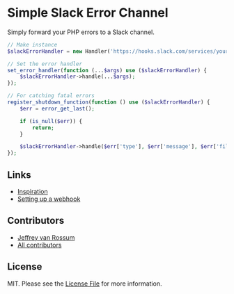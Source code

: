 # Simple Slack Error Channel

Simply forward your PHP errors to a Slack channel.

```php
// Make instance
$slackErrorHandler = new Handler('https://hooks.slack.com/services/your_webhook');

// Set the error handler
set_error_handler(function (...$args) use ($slackErrorHandler) {
    $slackErrorHandler->handle(...$args);
});

// For catching fatal errors
register_shutdown_function(function () use ($slackErrorHandler) {
    $err = error_get_last();

    if (is_null($err)) {
        return;
    }

    $slackErrorHandler->handle($err['type'], $err['message'], $err['file'], $err['line']);
});
```

## Links
* [Inspiration](https://medium.com/@richb_/simple-logging-with-php-and-slack-e5e997679c0e)
* [Setting up a webhook](https://api.slack.com/messaging/webhooks#getting_started)

## Contributors
* [Jeffrey van Rossum](https://github.com/jeffreyvr)
* [All contributors](https://github.com/jeffreyvr/tailpress/graphs/contributors)

## License

MIT. Please see the [License File](/LICENSE) for more information.
